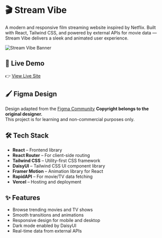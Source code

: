 # 🎬 Stream Vibe

A modern and responsive film streaming website inspired by Netflix. Built with React, Tailwind CSS, and powered by external APIs for movie data — Stream Vibe delivers a sleek and animated user experience.

![Stream Vibe Banner]()

## 🚀 Live Demo

👉 [View Live Site](https://stream-vibe-mu.vercel.app/)

## 🖌️ Figma Design

Design adapted from the [Figma Community]([https://www.figma.com/community/file/YOUR-FIGMA-LINK](https://www.figma.com/community/file/1294589591426976269))  
**Copyright belongs to the original designer.**  
This project is for learning and non-commercial purposes only.

## 🛠️ Tech Stack

- **React** – Frontend library
- **React Router** – For client-side routing
- **Tailwind CSS** – Utility-first CSS framework
- **DaisyUI** – Tailwind CSS UI component library
- **Framer Motion** – Animation library for React
- **RapidAPI** – For movie/TV data fetching
- **Vercel** – Hosting and deployment

## ✨ Features

- Browse trending movies and TV shows
- Smooth transitions and animations
- Responsive design for mobile and desktop
- Dark mode enabled by DaisyUI
- Real-time data from external APIs


